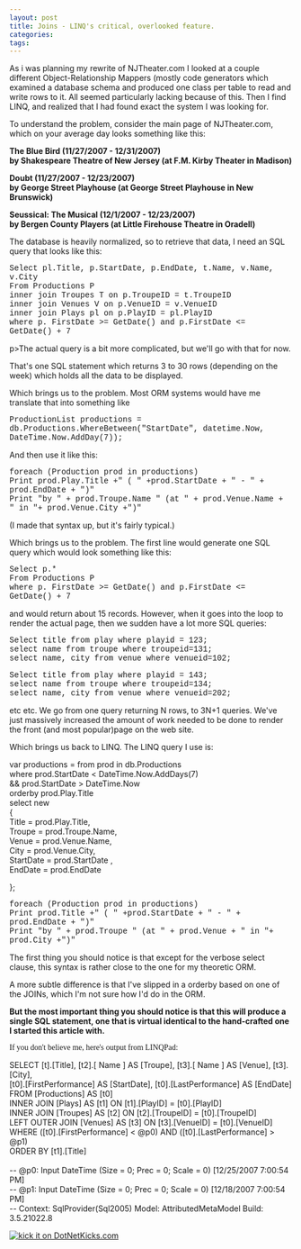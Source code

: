 ```yaml
---
layout: post
title: Joins - LINQ's critical, overlooked feature.
categories: 
tags: 
---
```


  <p>As i was planning my rewrite of NJTheater.com I looked at a couple different Object-Relationship Mappers (mostly code generators which examined a database schema and produced one class per table to read and write rows to it.  All seemed particularly lacking because of this.  Then I find LINQ, and realized that I had found exact the system I was looking for.</p>  <p>To understand the problem, consider the main page of NJTheater.com, which on your average day looks something like this:</p>  <p><strong>The Blue Bird (11/27/2007 - 12/31/2007)      <br />by Shakespeare Theatre of New Jersey (at F.M. Kirby Theater in Madison) </strong></p>  <p><strong>Doubt (11/27/2007 - 12/23/2007)      <br />by George Street Playhouse (at George Street Playhouse in New Brunswick) </strong></p>  <p><strong>Seussical: The Musical (12/1/2007 - 12/23/2007)      <br />by Bergen County Players (at Little Firehouse Theatre in Oradell) </strong></p>  <p>The database is heavily normalized, so to retrieve that data, I need an SQL query that looks like this: </p>  <p><font face="Courier New">Select pl.Title, p.StartDate, p.EndDate, t.Name, v.Name, v.City      <br /></font><font face="Courier New">From Productions P      <br /></font><font face="Courier New">inner join Troupes T on p.TroupeID = t.TroupeID      <br /></font><font face="Courier New">inner join Venues V on p.VenueID = v.VenueID      <br /></font><font face="Courier New">inner join Plays pl on p.PlayID = pl.PlayID      <br /></font><font face="Courier New">where p. FirstDate &gt;= GetDate() and p.FirstDate &lt;= GetDate() + 7</font></p> p&gt;The actual query is a bit more complicated, but we'll go with that for now.   <p>That's one SQL statement which returns 3 to 30 rows (depending on the week) which holds all the data to be displayed.</p>  <p>Which brings us to the problem.  Most ORM systems would have me translate that into something like</p>  <p><font face="Courier New">ProductionList productions = db.Productions.WhereBetween("StartDate", datetime.Now, DateTime.Now.AddDay(7));</font></p>  <p>And then use it like this:</p>  <p><font face="Courier New">foreach (Production prod in productions)      <br />     Print prod.Play.Title +" ( " +prod.StartDate + " - " + prod.EndDate + ")"       <br />     Print "by " + prod.Troupe.Name " (at " + prod.Venue.Name + " in "+ prod.Venue.City +")"</font></p>  <p>(I made that syntax up, but it's fairly typical.)</p>  <p>Which brings us to the problem.  The first line would generate one SQL query  which would look something like this:</p>  <p><font face="Courier New">Select p.*      <br /></font><font face="Courier New">From Productions P      <br /></font><font face="Courier New">where p. FirstDate &gt;= GetDate() and p.FirstDate &lt;= GetDate() + 7</font></p>  <p>and would return about 15 records.  However, when it goes into the loop to render the actual page, then we sudden have a lot more SQL queries:</p>  <p><font face="Courier New">Select title from play where playid = 123;      <br />select name from troupe where troupeid=131;       <br />select name, city  from venue where venueid=102;</font></p> <font face="Courier New">Select title from play where playid = 143;    <br />select name from troupe where troupeid=134;     <br />select name, city  from venue where venueid=202;</font>   <p>etc etc.  We go from one query returning N rows, to 3N+1 queries.  We've just massively increased the amount of work needed to be done to render the front (and most popular)page on the web site.</p>  <p>Which brings us back to LINQ.    The LINQ query I use is:</p>  <p>var productions = from prod in db.Productions    <br />        where prod.StartDate &lt; DateTime.Now.AddDays(7)     <br />        &amp;&amp; prod.StartDate &gt; DateTime.Now     <br />        orderby prod.Play.Title     <br />        select new  <br />               {     <br />                   Title = prod.Play.Title,     <br />                   Troupe = prod.Troupe.Name,     <br />                   Venue = prod.Venue.Name,     <br />                   City = prod.Venue.City,     <br />                   StartDate = prod.StartDate ,     <br />                   EndDate = prod.EndDate </p>  <p>               };</p> <font face="Courier New">foreach (Production prod in productions)    <br />     Print prod.Title +" ( " +prod.StartDate + " - " + prod.EndDate + ")"     <br />     Print "by " + prod.Troupe " (at " + prod.Venue + " in "+ prod.City +")"</font>   <p>The first thing you should notice is that except for the verbose select clause, this syntax is rather close to the one for my theoretic ORM.</p>  <p>A more subtle difference is that I've slipped in a orderby based on one of the JOINs, which I'm not sure how I'd  do in the ORM.</p>  <p><strong>But the most important thing you should notice is that this will produce a single SQL statement, one that is virtual identical to the hand-crafted one I started this article with.</strong></p>  <p><font face="ver">If you don't believe me, here's output from LINQPad:</font></p>  <p>SELECT [t].[Title], [t2].[ Name ] AS [Troupe], [t3].[ Name ] AS [Venue], [t3].[City],    <br />       [t0].[FirstPerformance] AS [StartDate], [t0].[LastPerformance] AS [EndDate]     <br />FROM [Productions] AS [t0]     <br />INNER JOIN [Plays] AS [t1] ON [t1].[PlayID] = [t0].[PlayID]     <br />INNER JOIN [Troupes] AS [t2] ON [t2].[TroupeID] = [t0].[TroupeID]     <br />LEFT OUTER JOIN [Venues] AS [t3] ON [t3].[VenueID] = [t0].[VenueID]     <br />WHERE ([t0].[FirstPerformance] &lt; @p0) AND ([t0].[LastPerformance] &gt; @p1)     <br />ORDER BY [t1].[Title]     <br />    <br />-- @p0: Input DateTime (Size = 0; Prec = 0; Scale = 0) [12/25/2007 7:00:54 PM]     <br />-- @p1: Input DateTime (Size = 0; Prec = 0; Scale = 0) [12/18/2007 7:00:54 PM]     <br />-- Context: SqlProvider(Sql2005) Model: AttributedMetaModel Build: 3.5.21022.8     <br /></p> <a href="http://www.dotnetkicks.com/kick/?url=http%3a%2f%2fhonestillusion.com%2fblogs%2fblog_0%2farchive%2f2007%2f12%2f18%2fjoins-linq-s-critical-overlooked-feature.aspx"><img alt="kick it on DotNetKicks.com" src="http://www.dotnetkicks.com/Services/Images/KickItImageGenerator.ashx?url=http%3a%2f%2fhonestillusion.com%2fblogs%2fblog_0%2farchive%2f2007%2f12%2f18%2fjoins-linq-s-critical-overlooked-feature.aspx" border="0" /></a>